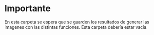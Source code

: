 # Importante
En esta carpeta se espera que se guarden los resultados de generar
las imagenes con las distintas funciones. Esta carpeta debería estar vacía.